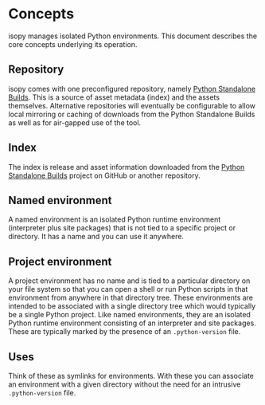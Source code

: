 # Concepts

isopy manages isolated Python environments. This document
describes the core concepts underlying its operation.

## Repository

isopy comes with one preconfigured repository, namely
[Python Standalone Builds][python-standalone-builds]. This is a source
of asset metadata (index) and the assets themselves. Alternative
repositories will eventually be configurable to allow local mirroring
or caching of downloads from the Python Standalone Builds as well as
for air-gapped use of the tool.

## Index

The index is release and asset information downloaded from the
[Python Standalone Builds][python-standalone-builds] project on GitHub
or another repository.

## Named environment

A named environment is an isolated Python runtime environment
(interpreter plus site packages) that is not tied to a specific project
or directory. It has a name and you can use it anywhere.

## Project environment

A project environment has no name and is tied to a particular directory
on your file system so that you can open a shell or run Python scripts
in that environment from anywhere in that directory tree. These
environments are intended to be associated with a single directory tree
which would typically be a single Python project. Like named environments,
they are an isolated Python runtime environment consisting of an
interpreter and site packages. These are typically marked by the presence
of an `.python-version` file.

## Uses

Think of these as symlinks for environments. With these you can
associate an environment with a given directory without the need for an
intrusive `.python-version` file.

[python-standalone-builds]: https://github.com/indygreg/python-build-standalone/releases
